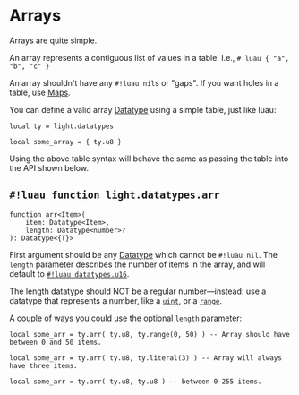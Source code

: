 # Arrays

Arrays are quite simple.

An array represents a contiguous list of values in a table. I.e., `#!luau { "a", "b", "c" }`

An array shouldn't have any `#!luau nil`s or "gaps". If you want holes in a table, use [Maps](./map.md).

You can define a valid array [Datatype](../../index.md#what-is-a-datatype) using a simple table, just like luau:

```luau
local ty = light.datatypes

local some_array = { ty.u8 }
```

Using the above table syntax will behave the same as passing the table into the API shown below.

## `#!luau function light.datatypes.arr`

```luau title='<!-- client --> <!-- server --> <!-- shared --> <!-- sync -->'
function arr<Item>(
    item: Datatype<Item>,
    length: Datatype<number>?
): Datatype<{T}>
```

First argument should be any [Datatype](../../index.md#what-is-a-datatype) which cannot be `#!luau nil`. The `length`
parameter describes the number of items in the array, and will default to
[`#!luau datatypes.u16`](../../numbers/uints.md).

The length datatype should NOT be a regular number—instead: use a
datatype that represents a number, like a [`uint`](../../numbers/uints.md), or a
[`range`](../range.md#function-lightdatatypesrange).

A couple of ways you could use the optional `length` parameter:

```luau
local some_arr = ty.arr( ty.u8, ty.range(0, 50) ) -- Array should have between 0 and 50 items.
```

```luau
local some_arr = ty.arr( ty.u8, ty.literal(3) ) -- Array will always have three items.
```

```luau
local some_arr = ty.arr( ty.u8, ty.u8 ) -- between 0-255 items.
```
